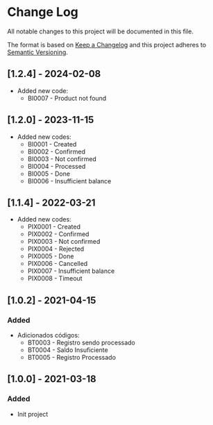 # Change Log

All notable changes to this project will be documented in this file.

The format is based on [Keep a Changelog](http://keepachangelog.com/)
and this project adheres to [Semantic Versioning](http://semver.org/).

## [1.2.4] - 2024-02-08

- Added new code:
  - BI0007 - Product not found

## [1.2.0] - 2023-11-15

- Added new codes:
  - BI0001 - Created
  - BI0002 - Confirmed
  - BI0003 - Not confirmed
  - BI0004 - Processed
  - BI0005 - Done
  - BI0006 - Insufficient balance

## [1.1.4] - 2022-03-21

- Added new codes:
  - PIX0001 - Created
  - PIX0002 - Confirmed
  - PIX0003 - Not confirmed
  - PIX0004 - Rejected
  - PIX0005 - Done
  - PIX0006 - Cancelled
  - PIX0007 - Insufficient balance
  - PIX0008 - Timeout

## [1.0.2] - 2021-04-15

### Added

- Adicionados códigos:
  - BT0003 - Registro sendo processado
  - BT0004 - Saldo Insuficiente
  - BT0005 - Registro Processado

## [1.0.0] - 2021-03-18

### Added

- Init project

